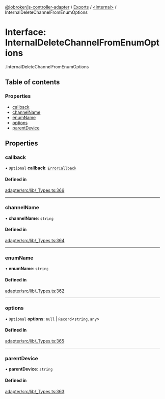 [@iobroker/js-controller-adapter](../README.md) / [Exports](../modules.md) / [<internal\>](../modules/internal_.md) / InternalDeleteChannelFromEnumOptions

# Interface: InternalDeleteChannelFromEnumOptions

[<internal>](../modules/internal_.md).InternalDeleteChannelFromEnumOptions

## Table of contents

### Properties

- [callback](internal_.InternalDeleteChannelFromEnumOptions.md#callback)
- [channelName](internal_.InternalDeleteChannelFromEnumOptions.md#channelname)
- [enumName](internal_.InternalDeleteChannelFromEnumOptions.md#enumname)
- [options](internal_.InternalDeleteChannelFromEnumOptions.md#options)
- [parentDevice](internal_.InternalDeleteChannelFromEnumOptions.md#parentdevice)

## Properties

### callback

• `Optional` **callback**: [`ErrorCallback`](../modules/internal_.md#errorcallback)

#### Defined in

[adapter/src/lib/_Types.ts:366](https://github.com/ioBroker/ioBroker.js-controller/blob/9bd0ce3f/packages/adapter/src/lib/_Types.ts#L366)

___

### channelName

• **channelName**: `string`

#### Defined in

[adapter/src/lib/_Types.ts:364](https://github.com/ioBroker/ioBroker.js-controller/blob/9bd0ce3f/packages/adapter/src/lib/_Types.ts#L364)

___

### enumName

• **enumName**: `string`

#### Defined in

[adapter/src/lib/_Types.ts:362](https://github.com/ioBroker/ioBroker.js-controller/blob/9bd0ce3f/packages/adapter/src/lib/_Types.ts#L362)

___

### options

• `Optional` **options**: ``null`` \| `Record`<`string`, `any`\>

#### Defined in

[adapter/src/lib/_Types.ts:365](https://github.com/ioBroker/ioBroker.js-controller/blob/9bd0ce3f/packages/adapter/src/lib/_Types.ts#L365)

___

### parentDevice

• **parentDevice**: `string`

#### Defined in

[adapter/src/lib/_Types.ts:363](https://github.com/ioBroker/ioBroker.js-controller/blob/9bd0ce3f/packages/adapter/src/lib/_Types.ts#L363)
